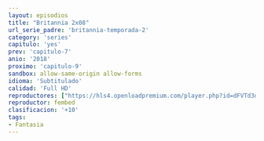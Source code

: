 ```yaml
---
layout: episodios
title: "Britannia 2x08"
url_serie_padre: 'britannia-temporada-2'
category: 'series'
capitulo: 'yes'
prev: 'capitulo-7'
anio: '2018'
proximo: 'capitulo-9'
sandbox: allow-same-origin allow-forms
idioma: 'Subtitulado'
calidad: 'Full HD'
reproductores: ["https://hls4.openloadpremium.com/player.php?id=dFVTd3dyMXN5dVJENEh0cUNJN0JuR0ZEcm9hVmYwYUR5Z0Y3U3phOGMycUN1K0hmVE5SUVlZUHNlRGYwVlBva3Zvc2MrNXNWR2M0TFhuR1U0cDlJdWc9PQ&sub=https://sub.cuevana2.io/vtt-sub/sub7/Britannia.S02E08.vtt"]
reproductor: fembed
clasificacion: '+10'
tags:
- Fantasia
---
```













